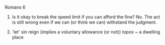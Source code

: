 Romans 6


1) Is it okay to break the speed limit if you can afford the fine?  No.
The act is still wrong even if we can (or think we can) withstand the judgment.


12) 'let' sin reign (implies a voluntary allowance (or not))
_topos_ ~ a dwelling place
